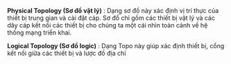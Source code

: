 **Physical Topology (Sơ đồ vật lý)** : Dạng sơ đồ này xác định vị trí thực của thiết bị trung gian và cài đặt cáp. Sơ đổ chỉ gồm các thiết bị vật lý và các dây cáp kết nối các thiết bị cho chúng ta một cái nhìn toàn cảnh về hệ thống mạng triển khai.  

**Logical Topology (Sơ đồ logic)** : Dạng Topo này giúp xác định thiết bị, cổng kết nối giữa các thiết bị và lược đồ địa chỉ
